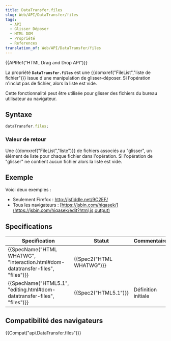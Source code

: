 ```yaml
---
title: DataTransfer.files
slug: Web/API/DataTransfer/files
tags:
  - API
  - Glisser Déposer
  - HTML DOM
  - Propriété
  - References
translation_of: Web/API/DataTransfer/files
---
```

{{APIRef("HTML Drag and Drop API")}}

La propriété **`DataTransfer.files`** est une  {{domxref("FileList","liste de fichier")}} issue d'une manipulation de glisser-déposer. Si l'opération n'inclut pas de fichier, alors la liste est vide.

Cette fonctionnalité peut être utilisée pour glisser des fichiers du bureau utilisateur au navigateur.

## Syntaxe

```js
dataTransfer.files;
```

### Valeur de retour

Une {{domxref("FileList","liste")}} de fichiers associés au "glisser", un élément de liste pour chaque fichier dans l'opération. Si l'opération de "glisser" ne contient aucun fichier alors la liste est vide.

## Exemple

Voici deux exemples :

- Seulement Firefox : <http://jsfiddle.net/9C2EF/>
- Tous les navigateurs : [https://jsbin.com/hiqasek/](https://jsbin.com/hiqasek/edit?html,js,output)

## Specifications

| Specification                                                                                            | Statut                           | Commentaire         |
| -------------------------------------------------------------------------------------------------------- | -------------------------------- | ------------------- |
| {{SpecName("HTML WHATWG", "interaction.html#dom-datatransfer-files", "files")}} | {{Spec2("HTML WHATWG")}} |                     |
| {{SpecName("HTML5.1", "editing.html#dom-datatransfer-files", "files")}}         | {{Spec2("HTML5.1")}}     | Définition initiale |

## Compatibilité des navigateurs

{{Compat("api.DataTransfer.files")}}
